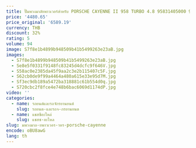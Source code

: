 ```yaml
---
title: ปั๊มพวงมาลัยพาวเวอร์สําหรับ PORSCHE CAYENNE II 958 TURBO 4.8 95831405000 95831405001    7ป 5422154 ก 7652974510    7น 5422154 บี 7652974525
price: '4480.65'
price_original: '6589.19'
currency: THB
discount: 32%
rating: 5
volume: 94
image: S7f8e1b4899b948509b41b5499263e23aB.jpg
images:
  - S7f8e1b4899b948509b41b5499263e23aB.jpg
  - Se8e5f0331f9148fc83245d4dcfc9f646V.jpg
  - S58ac0e2385da45f9aa2c3e2b115407c5F.jpg
  - S62cb0de9f99a4464a480a615e33e95d7M.jpg
  - Sf3ec9db189a5472ba318881c61b554d0q.jpg
  - S720cbc2f8fce4e748b6bac6069d1174dP.jpg
video: ''
categories:
  - name: รถยนต์และรถจักรยานยนต์
    slug: รถยนต-และรถจ-กรยานยนต
  - name: แชสซีอะไหล่
    slug: แชสซ-อะไหล
slug: มพวงมาล-ยพาวเวอร-าหร-porsche-cayenne
encode: oBU8awG
lang: th
---
```

  
